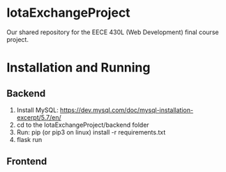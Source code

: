 # IotaExchangeProject
Our shared repository for the EECE 430L (Web Development) final course project.

# Installation and Running
## Backend
1. Install MySQL: https://dev.mysql.com/doc/mysql-installation-excerpt/5.7/en/
2. cd to the IotaExchangeProject/backend folder
3. Run: pip (or pip3 on linux) install -r requirements.txt
4. flask run
## Frontend
